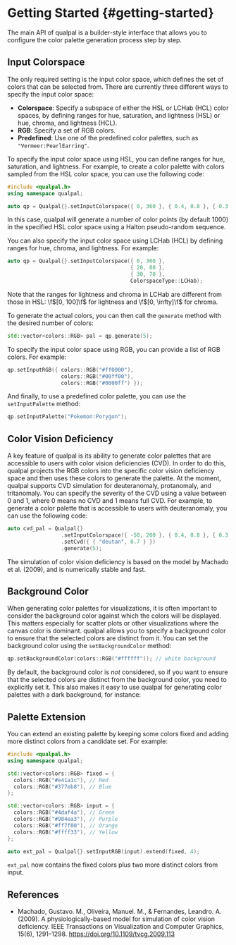 # Getting Started {#getting-started}

The main API of qualpal is a builder-style interface that allows you to
configure the color palette generation process step by step.

## Input Colorspace

The only required setting is the input color space, which defines the
set of colors that can be selected from. There are currently
three different ways to specify the input color space:

- **Colorspace**: Specify a subspace of either the HSL or LCHab (HCL)
  color spaces, by defining ranges for hue, saturation, and lightness (HSL)
  or hue, chroma, and lightness (HCL).
- **RGB**: Specify a set of RGB colors.
- **Predefined**: Use one of the predefined color palettes, such as
  `"Vermeer:PearlEarring"`.

To specify the input color space using HSL, you can define ranges for
hue, saturation, and lightness. For example, to create a color palette
with colors sampled from the HSL color space, you can use the following code:

```cpp
#include <qualpal.h>
using namespace qualpal;

auto qp = Qualpal{}.setInputColorspace({ 0, 360 }, { 0.4, 0.8 }, { 0.3, 0.7 });
```

In this case, qualpal will generate a number of color points (by default 1000)
in the specified HSL color space using a Halton pseudo-random sequence.

You can also specify the input color space using LCHab (HCL) by defining
ranges for hue, chroma, and lightness. For example:

```cpp
auto qp = Qualpal{}.setInputColorspace({ 0, 360 },
                                       { 20, 80 },
                                       { 30, 70 },
                                       ColorspaceType::LCHab);
```

Note that the ranges for lightness and chroma in LCHab are different from those
in HSL: \f$[0, 100]\f$ for lightness and \f$[0, \infty]\f$ for chroma.

To generate the actual colors, you can then call the `generate` method
with the desired number of colors:

```cpp
std::vector<colors::RGB> pal = qp.generate(5);
```

To specify the input color space using RGB, you can provide a list of RGB
colors. For example:

```cpp
qp.setInputRGB({ colors::RGB("#ff0000"),
                 colors::RGB("#00ff00"),
                 colors::RGB("#0000ff") });
```

And finally, to use a predefined color palette, you can
use the `setInputPalette` method:

```cpp
qp.setInputPalette("Pokemon:Porygon");
```

## Color Vision Deficiency

A key feature of qualpal is its ability to generate color palettes
that are accessible to users with color vision deficiencies (CVD).
In order to do this, qualpal projects the RGB colors into the
specific color vision deficiency space and then uses
these colors to generate the palette. At the moment,
qualpal supports CVD simulation for deuteranomaly, protanomaly,
and tritanomaly. You can specify the severity of the CVD
using a value between 0 and 1, where 0 means no CVD and 1 means
full CVD. For example, to generate a color palette
that is accessible to users with deuteranomaly, you can use the following code:

```cpp
auto cvd_pal = Qualpal{}
                 .setInputColorspace({ -50, 200 }, { 0.4, 0.8 }, { 0.3, 0.7 })
                 .setCvd({ { "deutan", 0.7 } })
                 .generate(5);
```

The simulation of color vision deficiency is based on the model
by Machado et al. (2009), and is numerically stable and fast.

## Background Color

When generating color palettes for visualizations, it is often important
to consider the background color against which the colors will be displayed.
This matters especially for scatter plots or other visualizations where
the canvas color is dominant. qualpal allows you to specify a background color
to ensure that the selected colors are distinct from it. You can set the background
color using the `setBackgroundColor` method:

```cpp
qp.setBackgroundColor(colors::RGB("#ffffff")); // white background
```

By default, the background color is _not_ considered, so if you want to
ensure that the selected colors are distinct from the background color,
you need to explicitly set it. This also makes it easy to use qualpal
for generating color palettes with a dark background, for instance:

## Palette Extension

You can extend an existing palette by keeping some colors fixed and adding more
distinct colors from a candidate set. For example:

```cpp
#include <qualpal.h>
using namespace qualpal;

std::vector<colors::RGB> fixed = {
  colors::RGB("#e41a1c"), // Red
  colors::RGB("#377eb8"), // Blue
};

std::vector<colors::RGB> input = {
  colors::RGB("#4daf4a"), // Green
  colors::RGB("#984ea3"), // Purple
  colors::RGB("#ff7f00"), // Orange
  colors::RGB("#ffff33"), // Yellow
};

auto ext_pal = Qualpal{}.setInputRGB(input).extend(fixed, 4);
```

`ext_pal` now contains the fixed colors plus two more distinct colors from
input.

## References

- Machado, Gustavo. M., Oliveira, Manuel. M., & Fernandes, Leandro. A. (2009).
  A physiologically-based model for simulation of color vision deficiency.
  IEEE Transactions on Visualization and Computer Graphics, 15(6), 1291–1298.
  <https://doi.org/10.1109/tvcg.2009.113>
